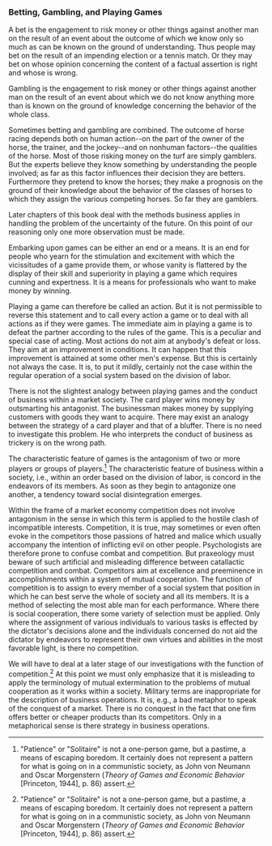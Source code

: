 ### Betting, Gambling, and Playing Games

A bet is the engagement to risk money or other things against another man on the result of an event about the outcome of which we know only so much as can be known on the ground of understanding. Thus people may bet on the result of an impending election or a tennis match. Or they may bet on whose opinion concerning the content of a factual assertion is right and whose is wrong.

Gambling is the engagement to risk money or other things against another man on the result of an event about which we do not know anything more than is known on the ground of knowledge concerning the behavior of the whole class.

Sometimes betting and gambling are combined. The outcome of horse racing depends both on human action--on the part of the owner of the horse, the trainer, and the jockey--and on nonhuman factors--the qualities of the horse. Most of those risking money on the turf are simply gamblers. But the experts believe they know something by understanding the people involved; as far as this factor influences their decision they are betters. Furthermore they pretend to know the horses; they make a prognosis on the ground of their knowledge about the behavior of the classes of horses to which they assign the various competing horses. So far they are gamblers.

Later chapters of this book deal with the methods business applies in handling the problem of the uncertainty of the future. On this point of our reasoning only one more observation must be made.

Embarking upon games can be either an end or a means. It is an end for people who yearn for the stimulation and excitement with which the vicissitudes of a game provide them, or whose vanity is flattered by the display of their skill and superiority in playing a game which requires cunning and expertness. It is a means for professionals who want to make money by winning.

Playing a game can therefore be called an action. But it is not permissible to reverse this statement and to call every action a game or to deal with all actions as if they were games. The immediate aim in playing a game is to defeat the partner according to the rules of the game. This is a peculiar and special case of acting. Most actions do not aim at anybody's defeat or loss. They aim at an improvement in conditions. It can happen that this improvement is attained at some other men's expense. But this is certainly not always the case. It is, to put it mildly, certainly not the case within the regular operation of a social system based on the division of labor.

There is not the slightest analogy between playing games and the conduct of business within a market society. The card player wins money by outsmarting his antagonist. The businessman makes money by supplying customers with goods they want to acquire. There may exist an analogy between the strategy of a card player and that of a bluffer. There is no need to investigate this problem. He who interprets the conduct of business as trickery is on the wrong path.

The characteristic feature of games is the antagonism of two or more players or groups of players.[^3] The characteristic feature of business within a society, i.e., within an order based on the division of labor, is concord in the endeavors of its members. As soon as they begin to antagonize one another, a tendency toward social disintegration emerges.

Within the frame of a market economy competition does not involve antagonism in the sense in which this term is applied to the hostile clash of incompatible interests. Competition, it is true, may sometimes or even often evoke in the competitors those passions of hatred and malice which usually accompany the intention of inflicting evil on other people. Psychologists are therefore prone to confuse combat and competition. But praxeology must beware of such artificial and misleading difference between catallactic competition and combat. Competitors aim at excellence and preeminence in accomplishments within a system of mutual cooperation. The function of competition is to assign to every member of a social system that position in which he can best serve the whole of society and all its members. It is a method of selecting the most able man for each performance. Where there is social cooperation, there some variety of selection must be applied. Only where the assignment of various individuals to various tasks is effected by the dictator's decisions alone and the individuals concerned do not aid the dictator by endeavors to represent their own virtues and abilities in the most favorable light, is there no competition.

We will have to deal at a later stage of our investigations with the function of competition.[^3] At this point we must only emphasize that it is misleading to apply the terminology of mutual extermination to the problems of mutual cooperation as it works within a society. Military terms are inappropriate for the description of business operations. It is, e.g., a bad metaphor to speak of the conquest of a market. There is no conquest in the fact that one firm offers better or cheaper products than its competitors. Only in a metaphorical sense is there strategy in business operations.

[^3]: "Patience" or "Solitaire" is not a one-person game, but a pastime, a means of escaping boredom. It certainly does not represent a pattern for what is going on in a communistic society, as John von Neumann and Oscar Morgenstern (*Theory of Games and Economic Behavior* [Princeton, 1944], p. 86) assert.
